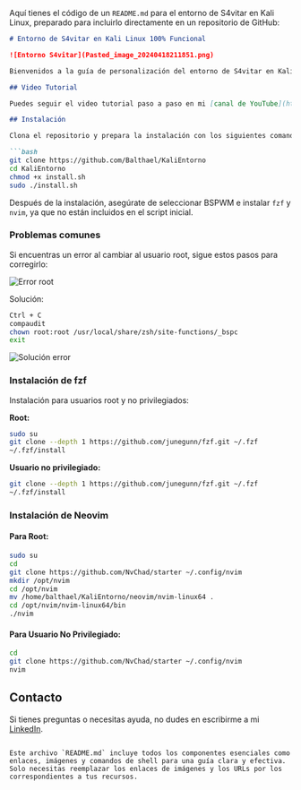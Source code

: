 Aquí tienes el código de un `README.md` para el entorno de S4vitar en Kali Linux, preparado para incluirlo directamente en un repositorio de GitHub:

```markdown
# Entorno de S4vitar en Kali Linux 100% Funcional

![Entorno S4vitar](Pasted_image_20240418211851.png)

Bienvenidos a la guía de personalización del entorno de S4vitar en Kali Linux. Aquí encontrarás todos los pasos necesarios para una instalación completa y funcional.

## Video Tutorial

Puedes seguir el video tutorial paso a paso en mi [canal de YouTube](https://youtube.com). Si el contenido es de tu agrado, considera suscribirte y seguirme en [LinkedIn](https://www.linkedin.com/in/johnosoriob/).

## Instalación

Clona el repositorio y prepara la instalación con los siguientes comandos:

```bash
git clone https://github.com/Balthael/KaliEntorno
cd KaliEntorno
chmod +x install.sh
sudo ./install.sh
```

Después de la instalación, asegúrate de seleccionar BSPWM e instalar `fzf` y `nvim`, ya que no están incluidos en el script inicial.

### Problemas comunes

Si encuentras un error al cambiar al usuario root, sigue estos pasos para corregirlo:

![Error root](Pasted_image_20240418212022.png)

Solución:

```bash
Ctrl + C
compaudit
chown root:root /usr/local/share/zsh/site-functions/_bspc
exit
```

![Solución error](Pasted_image_20240418212214.png)

### Instalación de fzf

Instalación para usuarios root y no privilegiados:

**Root:**

```bash
sudo su
git clone --depth 1 https://github.com/junegunn/fzf.git ~/.fzf
~/.fzf/install
```

**Usuario no privilegiado:**

```bash
git clone --depth 1 https://github.com/junegunn/fzf.git ~/.fzf
~/.fzf/install
```

### Instalación de Neovim

#### Para Root:

```bash
sudo su
cd
git clone https://github.com/NvChad/starter ~/.config/nvim
mkdir /opt/nvim
cd /opt/nvim
mv /home/balthael/KaliEntorno/neovim/nvim-linux64 .
cd /opt/nvim/nvim-linux64/bin
./nvim
```

#### Para Usuario No Privilegiado:

```bash
cd
git clone https://github.com/NvChad/starter ~/.config/nvim
nvim
```

## Contacto

Si tienes preguntas o necesitas ayuda, no dudes en escribirme a mi [LinkedIn](https://www.linkedin.com/in/johnosoriob/).
```

Este archivo `README.md` incluye todos los componentes esenciales como enlaces, imágenes y comandos de shell para una guía clara y efectiva. Solo necesitas reemplazar los enlaces de imágenes y los URLs por los correspondientes a tus recursos.
